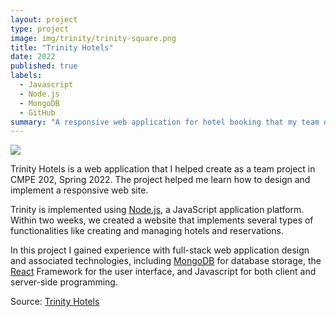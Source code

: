 ```yaml
---
layout: project
type: project
image: img/trinity/trinity-square.png
title: "Trinity Hotels"
date: 2022
published: true
labels:
  - Javascript
  - Node.js
  - MongoDB
  - GitHub
summary: "A responsive web application for hotel booking that my team developed in CMPE 202."
---
```


<img class="img-fluid" src="../img/trinity/trinity-home-page.png">

Trinity Hotels is a web application that I helped create as a team project in CMPE 202, Spring 2022. The project helped me learn how to design and implement a responsive web site.

Trinity is implemented using [Node.js](https://nodejs.org/en), a JavaScript application platform. Within two weeks, we created a website that implements several types of functionalities like creating and managing hotels and reservations.

In this project I gained experience with full-stack web application design and associated technologies, including [MongoDB](http://mongodb.com) for database storage, the [React](https://react.dev) Framework for the user interface, and Javascript for both client and server-side programming. 

 
Source: <a href="https://github.com/aaryaneil/team-project-trinity">Trinity Hotels</a>
